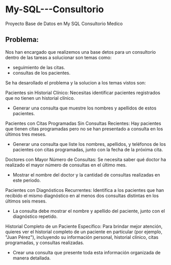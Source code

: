 # My-SQL---Consultorio
Proyecto Base de Datos en My SQL Consultorio Medico

## Problema:

Nos han encargado que realizemos una base detos para un consultorio dentro de las tareas a solucionar son temas como:
- seguimiento de las citas.
- consultas de los pacientes. 

Se ha desarollado el problema y la solucion a los temas vistos son:

Pacientes sin Historial Clínico: Necesitas identificar pacientes registrados que no tienen un historial clínico. 
- Generar una consulta que muestre los nombres y apellidos de estos pacientes.

Pacientes con Citas Programadas Sin Consultas Recientes: Hay pacientes que tienen citas programadas pero no se han presentado a consulta en los últimos tres meses.
- Generar una consulta que liste los nombres, apellidos, y teléfonos de los pacientes con citas programadas, junto con la fecha de la próxima cita.

Doctores con Mayor Número de Consultas: Se necesita saber qué doctor ha realizado el mayor número de consultas en el último mes.
- Mostrar el nombre del doctor y la cantidad de consultas realizadas en este periodo.

Pacientes con Diagnósticos Recurrentes: Identifica a los pacientes que han recibido el mismo diagnóstico en al menos dos consultas distintas en los últimos seis meses. 
- La consulta debe mostrar el nombre y apellido del paciente, junto con el diagnóstico repetido.

Historial Completo de un Paciente Específico: Para brindar mejor atención, quieres ver el historial completo de un paciente en particular (por ejemplo, "Juan Pérez"), incluyendo su información personal, historial clínico, citas programadas, y consultas realizadas. 
- Crear una consulta que presente toda esta información organizada de manera detallada.